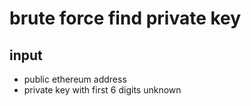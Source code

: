 # brute force find private key

## input
- public ethereum address
- private key with first 6 digits unknown

